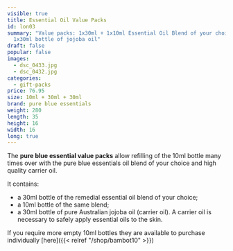 ```yaml
---
visible: true
title: Essential Oil Value Packs
id: lon03
summary: "Value packs: 1x30ml + 1x10ml Essential Oil Blend of your choice +
  1x30ml bottle of jojoba oil"
draft: false
popular: false
images:
  - dsc_0433.jpg
  - dsc_0432.jpg
categories:
  - gift-packs
price: 76.95
size: 10ml + 30ml + 30ml
brand: pure blue essentials
weight: 280
length: 35
height: 16
width: 16
long: true
---
```

The **pure blue essential value packs** allow refilling of the 10ml bottle many times over with the pure blue essentials oil blend of your choice and high quality carrier oil.

It contains:

* a 30ml bottle of the remedial essential oil blend of your choice;
* a 10ml bottle of the same blend;
* a 30ml bottle of pure Australian jojoba oil (carrier oil). A carrier oil is necessary to safely apply essential oils to the skin.

If you require more empty 10ml bottles they are available to purchase individually \[here]({{< relref "/shop/bambot10" >}})